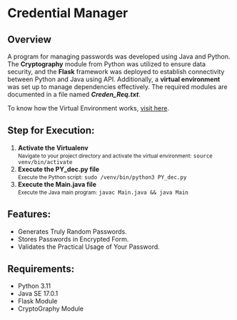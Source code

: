 <h1>Credential Manager</h1>

<h2>Overview</h2>
<p>
A program for managing passwords was developed using Java and Python. The <strong>Cryptography</strong> module from Python was utilized to ensure data security, and the <strong>Flask</strong> framework was deployed to establish connectivity between Python and Java using API. Additionally, a <strong>virtual environment</strong> was set up to manage dependencies effectively. The required modules are documented in a file named <strong><em>Creden_Req.txt</em></strong>.
</p>

<p>
  To know how the Virtual Environment works, <a href="https://www.freecodecamp.org/news/how-to-setup-virtual-environments-in-python/" target="_blank">visit here</a>.
</p>

<h2>Step for Execution:</h2>
<ol>
  <li>
    <strong>Activate the Virtualenv</strong><br>
    <small>Navigate to your project directory and activate the virtual environment:</small>
    <code>source venv/bin/activate</code>
  </li>
  <li>
    <strong>Execute the PY_dec.py file</strong><br>
    <small>Execute the Python script:</small>
    <code>sudo /venv/bin/python3 PY_dec.py</code>
  </li>
  <li>
    <strong>Execute the Main.java file</strong><br>
    <small>Execute the Java main program:</small>
    <code>javac Main.java && java Main</code>
  </li>
</ol>


<h2>Features:</h2>
<ul>
  <li>Generates Truly Random Passwords.</li>
  <li>Stores Passwords in Encrypted Form.</li>
  <li>Validates the Practical Usage of Your Password.</li>
</ul>

<h2>Requirements:</h2>
<ul>
  <li>Python 3.11</li>
  <li>Java SE 17.0.1</li>
  <li>Flask Module</li>
  <li>CryptoGraphy Module</li>
</ul>
